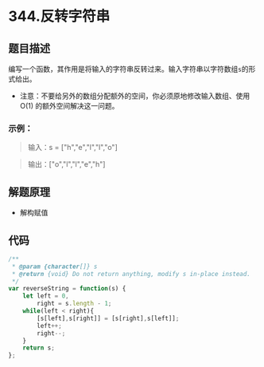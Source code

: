 # 344.反转字符串
## 题目描述
编写一个函数，其作用是将输入的字符串反转过来。输入字符串以字符数组`s`的形式给出。

* 注意：不要给另外的数组分配额外的空间，你必须原地修改输入数组、使用 O(1) 的额外空间解决这一问题。

### 示例：
>输入：s = ["h","e","l","l","o"]

>输出：["o","l","l","e","h"]
## 解题原理
* 解构赋值

## 代码

```javascript
/**
 * @param {character[]} s
 * @return {void} Do not return anything, modify s in-place instead.
 */
var reverseString = function(s) {
    let left = 0,
        right = s.length - 1;
    while(left < right){
        [s[left],s[right]] = [s[right],s[left]];
        left++;
        right--;
    }
    return s;
};
```